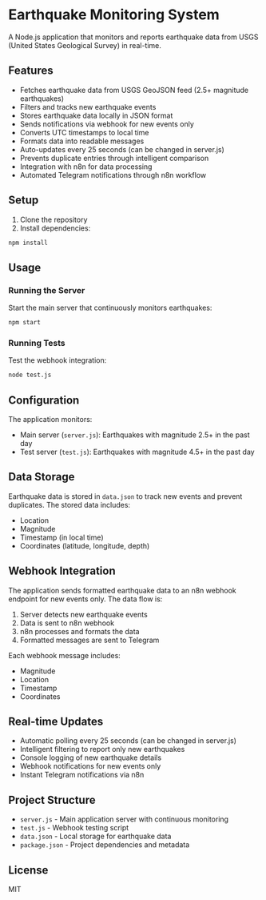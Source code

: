 # Earthquake Monitoring System

A Node.js application that monitors and reports earthquake data from USGS (United States Geological Survey) in real-time.

## Features

- Fetches earthquake data from USGS GeoJSON feed (2.5+ magnitude earthquakes)
- Filters and tracks new earthquake events
- Stores earthquake data locally in JSON format
- Sends notifications via webhook for new events only
- Converts UTC timestamps to local time
- Formats data into readable messages
- Auto-updates every 25 seconds (can be changed in server.js)
- Prevents duplicate entries through intelligent comparison
- Integration with n8n for data processing
- Automated Telegram notifications through n8n workflow

## Setup

1. Clone the repository
2. Install dependencies:

```bash
npm install
```

## Usage

### Running the Server

Start the main server that continuously monitors earthquakes:

```bash
npm start
```

### Running Tests

Test the webhook integration:

```bash
node test.js
```

## Configuration

The application monitors:

- Main server (`server.js`): Earthquakes with magnitude 2.5+ in the past day
- Test server (`test.js`): Earthquakes with magnitude 4.5+ in the past day

## Data Storage

Earthquake data is stored in `data.json` to track new events and prevent duplicates. The stored data includes:

- Location
- Magnitude
- Timestamp (in local time)
- Coordinates (latitude, longitude, depth)

## Webhook Integration

The application sends formatted earthquake data to an n8n webhook endpoint for new events only. The data flow is:

1. Server detects new earthquake events
2. Data is sent to n8n webhook
3. n8n processes and formats the data
4. Formatted messages are sent to Telegram

Each webhook message includes:

- Magnitude
- Location
- Timestamp
- Coordinates

## Real-time Updates

- Automatic polling every 25 seconds (can be changed in server.js)
- Intelligent filtering to report only new earthquakes
- Console logging of new earthquake details
- Webhook notifications for new events only
- Instant Telegram notifications via n8n

## Project Structure

- `server.js` - Main application server with continuous monitoring
- `test.js` - Webhook testing script
- `data.json` - Local storage for earthquake data
- `package.json` - Project dependencies and metadata

## License

MIT
